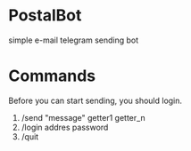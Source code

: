 # PostalBot
simple e-mail telegram sending bot

# Commands
Before you can start sending, you should login.<br/>
1. /send "message" getter1 getter_n<br/>
2. /login addres password<br/>
3. /quit<br/>
